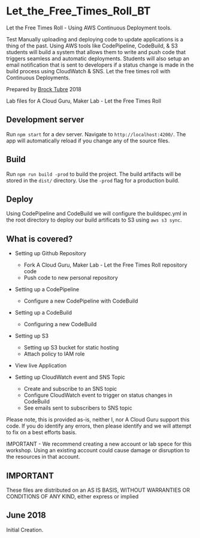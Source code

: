 # Let_the_Free_Times_Roll_BT
Let the Free Times Roll - Using AWS Continuous Deployment tools.

Test 
Manually uploading and deploying code to update applications is a thing of the past. Using AWS tools like CodePipeline, CodeBuild, & S3 students will build a system that allows them to write and push code that triggers seamless and automatic deployments. Students will also setup an email notification that is sent to developers if a status change is made in the build process using CloudWatch & SNS. Let the free times roll with Continuous Deployments.

Prepared by [Brock Tubre](https://brocktubre.com) 2018

Lab files for A Cloud Guru, Maker Lab - Let the Free Times Roll

## Development server

Run `npm start` for a dev server. Navigate to `http://localhost:4200/`. The app will automatically reload if you change any of the source files.

## Build

Run `npm run build -prod` to build the project. The build artifacts will be stored in the `dist/` directory. Use the `-prod` flag for a production build.

## Deploy
Using CodePipeline and CodeBuild we will configure the buildspec.yml in the root directory to deploy our build artificats to S3 using `aws s3 sync`.

## What is covered?
- Setting up Github Repository
  - Fork A Cloud Guru, Maker Lab - Let the Free Times Roll repository code
  - Push code to new personal repository

- Setting up a CodePipeline
  - Configure a new CodePipeline with CodeBuild

- Setting up a CodeBuild
  - Configuring a new CodeBuild

- Setting up S3
  - Setting up S3 bucket for static hosting
  - Attach policy to IAM role

- View live Application

- Setting up CloudWatch event and SNS Topic
  - Create and subscribe to an SNS topic
  - Configure CloudWatch event to trigger on status changes in CodeBuild
  - See emails sent to subscribers to SNS topic

Please note, this is provided as-is, neither I, nor A Cloud Guru support this code. If you do identify any errors, then please identify and we will attempt to fix on a best efforts basis.

IMPORTANT - We recommend creating a new account or lab spece for this workshop. Using an existing account could cause damage or disruption to the resources in that account.



## IMPORTANT
These files are distributed on an AS IS BASIS, WITHOUT WARRANTIES OR CONDITIONS OF ANY KIND, either express or implied


## June 2018
Initial Creation.
